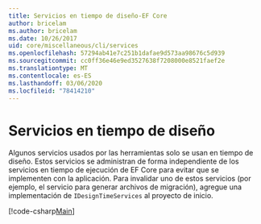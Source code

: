 ```yaml
---
title: Servicios en tiempo de diseño-EF Core
author: bricelam
ms.author: bricelam
ms.date: 10/26/2017
uid: core/miscellaneous/cli/services
ms.openlocfilehash: 57294ab41e7c251b1dafae9d573aa98676c5d939
ms.sourcegitcommit: cc0ff36e46e9ed3527638f7208000e8521faef2e
ms.translationtype: MT
ms.contentlocale: es-ES
ms.lasthandoff: 03/06/2020
ms.locfileid: "78414210"
---
```

# <a name="design-time-services"></a>Servicios en tiempo de diseño

Algunos servicios usados por las herramientas solo se usan en tiempo de diseño. Estos servicios se administran de forma independiente de los servicios en tiempo de ejecución de EF Core para evitar que se implementen con la aplicación. Para invalidar uno de estos servicios (por ejemplo, el servicio para generar archivos de migración), agregue una implementación de `IDesignTimeServices` al proyecto de inicio.

[!code-csharp[Main](../../../../samples/core/Miscellaneous/CommandLine/DesignTimeServices.cs)]
